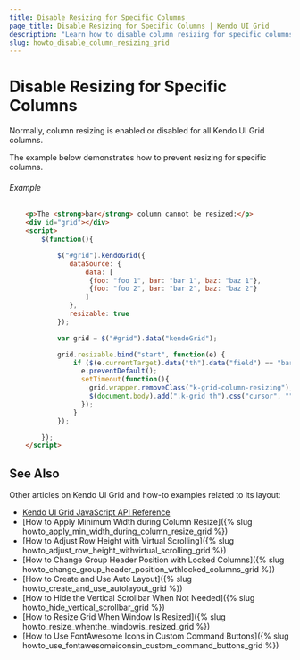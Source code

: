```yaml
---
title: Disable Resizing for Specific Columns
page_title: Disable Resizing for Specific Columns | Kendo UI Grid
description: "Learn how to disable column resizing for specific columns when working with the Kendo UI Grid widget."
slug: howto_disable_column_resizing_grid
---
```


# Disable Resizing for Specific Columns

Normally, column resizing is enabled or disabled for all Kendo UI Grid columns.

The example below demonstrates how to prevent resizing for specific columns.

###### Example

```html
    <p>The <strong>bar</strong> column cannot be resized:</p>
    <div id="grid"></div>
    <script>
        $(function(){

            $("#grid").kendoGrid({
               dataSource: {
                   data: [
                    {foo: "foo 1", bar: "bar 1", baz: "baz 1"},
                    {foo: "foo 2", bar: "bar 2", baz: "baz 2"}
                   ]
               },
               resizable: true
            });

            var grid = $("#grid").data("kendoGrid");

            grid.resizable.bind("start", function(e) {
                if ($(e.currentTarget).data("th").data("field") == "bar") {
                  e.preventDefault();
                  setTimeout(function(){
                    grid.wrapper.removeClass("k-grid-column-resizing");
                    $(document.body).add(".k-grid th").css("cursor", "");
                  });
                }
            });

        });
    </script>
```

## See Also

Other articles on Kendo UI Grid and how-to examples related to its layout:

* [Kendo UI Grid JavaScript API Reference](/api/javascript/ui/grid)
* [How to Apply Minimum Width during Column Resize]({% slug howto_apply_min_width_during_column_resize_grid %})
* [How to Adjust Row Height with Virtual Scrolling]({% slug howto_adjust_row_height_withvirtual_scrolling_grid %})
* [How to Change Group Header Position with Locked Columns]({% slug howto_change_group_header_position_wthlocked_columns_grid %})
* [How to Create and Use Auto Layout]({% slug howto_create_and_use_autolayout_grid %})
* [How to Hide the Vertical Scrollbar When Not Needed]({% slug howto_hide_vertical_scrollbar_grid %})
* [How to Resize Grid When Window Is Resized]({% slug howto_resize_whenthe_windowis_resized_grid %})
* [How to Use FontAwesome Icons in Custom Command Buttons]({% slug howto_use_fontawesomeiconsin_custom_command_buttons_grid %})
